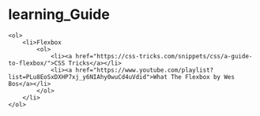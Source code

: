 # learning_Guide

    <ol>
        <li>Flexbox
            <ol>
                <li><a href="https://css-tricks.com/snippets/css/a-guide-to-flexbox/">CSS Tricks</a></li>
                <li><a href="https://www.youtube.com/playlist?list=PLu8EoSxDXHP7xj_y6NIAhy0wuCd4uVdid">What The Flexbox by Wes Bos</a></li>
            </ol>
        </li>
    </ol>
